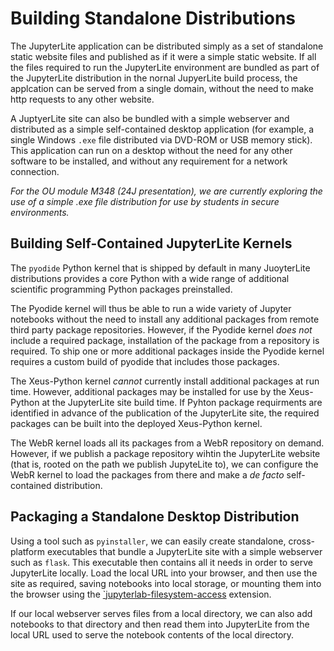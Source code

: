 # Building Standalone Distributions

The JupyterLite application can be distributed simply as a set of standalone static website files and published as if it were a simple static website. If all the files required to run the JupyterLite environment are bundled as part of the JupyterLite distribution in the nornal JupyerLite build process, the applcation can be served from a single domain, without the need to make http requests to any other website.

A JuptyerLite site can also be bundled with a simple webserver and distributed as a simple self-contained desktop application (for example, a single Windows `.exe` file distributed via DVD-ROM or USB memory stick). This application can run on a desktop without the need for any other software to be installed, and without any requirement for a network connection.

*For the OU module M348 (24J presentation), we are currently exploring the use of a simple .exe file distribution for use by students in secure environments.*

## Building Self-Contained JupyterLite Kernels

The `pyodide` Python kernel that is shipped by default in many JuoyterLite distributions provides a core Python with a wide range of additional scientific programming Python packages preinstalled.

The Pyodide kernel will thus be able to run a wide variety of Jupyter notebooks without the need to install any additional packages from remote third party package repositories. However, if the Pyodide kernel *does not* include a required package, installation of the package from a repository is required. To ship one or more additional packages inside the Pyodide kernel requires a custom build of pyodide that includes those packages.

The Xeus-Python kernel *cannot* currently install additional packages at run time. However, additional packages may be installed for use by the Xeus-Python at the JupyterLite site build time. If Pyhton package requirments are identified in advance of the publication of the JupyterLite site, the required packages can be built into the deployed Xeus-Python kernel.

The WebR kernel loads all its packages from a WebR repository on demand. However, if we publish a package repository wihtin the JupyterLite website (that is, rooted on the path we publish JupyteLite to), we can configure the WebR kernel to load the packages from there and make a *de facto* self-contained distribution.

## Packaging a Standalone Desktop Distribution

Using a tool such as `pyinstaller`, we can easily create standalone, cross-platform executables that bundle a JupyterLite site with a simple webserver such as `flask`. This executable then contains all it needs in order to serve JupyterLite locally. Load the local URL into your browser, and then use the site as required, saving notebooks into local storage, or mounting them into the browser using the [`jupyterlab-filesystem-access](https://jupyterlite.readthedocs.io/en/latest/howto/content/filesystem-access.html) extension.

If our local webserver serves files from a local directory, we can also add notebooks to that directory and then read them into JupyterLite from the local URL used to serve the notebook contents of the local directory.
